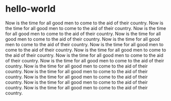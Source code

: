 # hello-world

Now is the time for all good men to come to the aid of their country. Now is the time for all good men to come to the aid of their country. Now is the time for all good men to come to the aid of their country. Now is the time for all good men to come to the aid of their country. Now is the time for all good men to come to the aid of their country. Now is the time for all good men to come to the aid of their country. Now is the time for all good men to come to the aid of their country. Now is the time for all good men to come to the aid of their country. Now is the time for all good men to come to the aid of their country. Now is the time for all good men to come to the aid of their country. Now is the time for all good men to come to the aid of their country. Now is the time for all good men to come to the aid of their country. Now is the time for all good men to come to the aid of their country. Now is the time for all good men to come to the aid of their country. 
